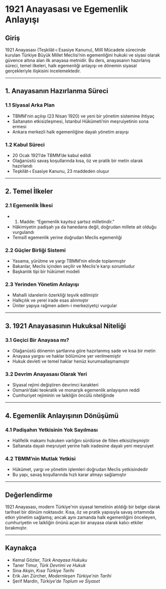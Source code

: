 # 1921 Anayasası ve Egemenlik Anlayışı

## Giriş

1921 Anayasası (Teşkilât-ı Esasiye Kanunu), Millî Mücadele sürecinde kurulan Türkiye Büyük Millet Meclisi’nin egemenliğini hukuki ve siyasi olarak güvence altına alan ilk anayasa metnidir. Bu ders, anayasanın hazırlanış süreci, temel ilkeleri, halk egemenliği anlayışı ve dönemin siyasal gerçekleriyle ilişkisini incelemektedir.

---

## 1. Anayasanın Hazırlanma Süreci

### 1.1 Siyasal Arka Plan

- TBMM'nin açılışı (23 Nisan 1920) ve yeni bir yönetim sistemine ihtiyaç
- Saltanatın etkisizleşmesi, İstanbul Hükümeti’nin meşruiyetinin sona ermesi
- Ankara merkezli halk egemenliğine dayalı yönetim arayışı

### 1.2 Kabul Süreci

- 20 Ocak 1921’de TBMM’de kabul edildi
- Olağanüstü savaş koşullarında kısa, öz ve pratik bir metin olarak hazırlandı
- Teşkilât-ı Esasiye Kanunu, 23 maddeden oluşur

---

## 2. Temel İlkeler

### 2.1 Egemenlik İlkesi

- 1. Madde: “Egemenlik kayıtsız şartsız milletindir.”
- Hâkimiyetin padişah ya da hanedana değil, doğrudan millete ait olduğu vurgulandı
- Temsilî egemenlik yerine doğrudan Meclis egemenliği

### 2.2 Güçler Birliği Sistemi

- Yasama, yürütme ve yargı TBMM’nin elinde toplanmıştır
- Bakanlar, Meclis içinden seçilir ve Meclis'e karşı sorumludur
- Başkanlık tipi bir hükümet modeli

### 2.3 Yerinden Yönetim Anlayışı

- Mahalli idarelerin özerkliği teşvik edilmiştir
- Halkçılık ve yerel irade esas alınmıştır
- Üniter yapıya rağmen adem-i merkeziyetçi vurgular

---

## 3. 1921 Anayasasının Hukuksal Niteliği

### 3.1 Geçici Bir Anayasa mı?

- Olağanüstü dönemin şartlarına göre hazırlanmış sade ve kısa bir metin
- Anayasa yargısı ve haklar bölümüne yer verilmemiştir
- Hukuk devleti ve temel haklar henüz kurumsallaşmamıştır

### 3.2 Devrim Anayasası Olarak Yeri

- Siyasal rejimi değiştiren devrimci karakteri
- Osmanlı’daki teokratik ve monarşik egemenlik anlayışının reddi
- Cumhuriyet rejiminin ve laikliğin öncülü niteliğinde

---

## 4. Egemenlik Anlayışının Dönüşümü

### 4.1 Padişahın Yetkisinin Yok Sayılması

- Halifelik makamı hukuken varlığını sürdürse de fiilen etkisizleşmiştir
- Saltanata dayalı meşruiyet yerine halk iradesine dayalı yeni meşruiyet

### 4.2 TBMM’nin Mutlak Yetkisi

- Hükümet, yargı ve yönetim işlemleri doğrudan Meclis yetkisindedir
- Bu yapı, savaş koşullarında hızlı karar almayı sağlamıştır

---

## Değerlendirme

1921 Anayasası, modern Türkiye'nin siyasal temelinin atıldığı bir belge olarak tarihsel bir dönüm noktasıdır. Kısa, öz ve pratik yapısıyla savaş ortamında etkin yönetim sağlamış; ancak aynı zamanda halk egemenliğini önceleyen, cumhuriyetin ve laikliğin önünü açan bir anayasa olarak kalıcı etkiler bırakmıştır.

---

## Kaynakça

- Kemal Gözler, _Türk Anayasa Hukuku_
- Taner Timur, _Türk Devrimi ve Hukuk_
- Sina Akşin, _Kısa Türkiye Tarihi_
- Erik Jan Zürcher, _Modernleşen Türkiye’nin Tarihi_
- Şerif Mardin, _Türkiye'de Toplum ve Siyaset_
